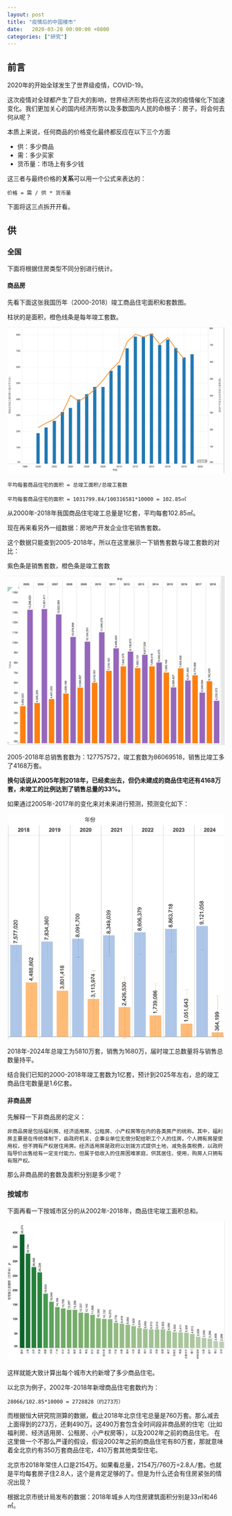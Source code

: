 ```yaml
---
layout: post
title: "疫情后的中国楼市"
date:   2020-03-28 00:00:00 +0800
categories: ["研究"]
---
```


## 前言

2020年的开始全球发生了世界级疫情，COVID-19。

这次疫情对全球都产生了巨大的影响，世界经济形势也将在这次的疫情催化下加速变化。我们更加关心的国内经济形势以及多数国内人民的命根子：房子，将会何去何从呢？

本质上来说，任何商品的价格变化最终都反应在以下三个方面

* 供：多少商品
* 需：多少买家
* 货币量：市场上有多少钱
  
这三者与最终价格的**关系**可以用一个公式来表达的：

```
价格 = 需 / 供 * 货币量
```

下面将这三点拆开开看。

## 供

### 全国

下面将根据住房类型不同分别进行统计。

#### 商品房

先看下面这张我国历年（2000-2018）竣工商品住宅面积和套数图。

柱状的是面积，橙色线条是每年竣工套数。

![start-from-covid-05.jpg](/images/start-from-covid-05.jpg)

```
平均每套商品住宅的面积 = 总竣工面积/总竣工套数

平均每套商品住宅的面积 = 1031799.84/100316581*10000 = 102.85㎡
```

从2000年-2018年我国商品住宅竣工总量是1亿套，平均每套102.85㎡。


现在再来看另外一组数据：房地产开发企业住宅销售套数。

这个数据只能查到2005-2018年，所以在这里展示一下销售套数与竣工套数的对比：

紫色条是销售套数，橙色条是竣工套数

![start-from-covid-11.jpg](/images/start-from-covid-11.jpg)

2005-2018年总销售套数为：127757572，竣工套数为86069518，销售比竣工多了4168万套。

**换句话说从2005年到2018年，已经卖出去，但仍未建成的商品住宅还有4168万套，未竣工的比例达到了销售总量的33%。** 

如果通过2005年-2017年的变化来对未来进行预测，预测变化如下：

![start-from-covid-12.jpg](/images/start-from-covid-12.jpg)

2018年-2024年总竣工为5810万套，销售为1680万，届时竣工总数量将与销售总数量持平。

结合我们已知的2000-2018年竣工套数为1亿套，预计到2025年左右，总的竣工商品住宅数量是1.6亿套。


#### 非商品房

先解释一下非商品房的定义：

```
非商品房是包括福利房、经济适用房、公租房、小产权房等在内的各类房产的统称。其中，福利房主要是在传统体制下，由政府机关、企事业单位无偿分配给职工个人的住房，个人拥有房屋使用权，但不拥有产权居住用房。经济适用房是政府以划拨方式提供土地，减免各类税费，以政府指导价出售给有一定支付能力，但属于低收入的住房困难家庭，供其居住、使用，购房人只拥有有限产权。
```

那么非商品房的套数及面积分别是多少呢？



### 按城市

下面再看一下按城市区分的从2002年-2018年，商品住宅竣工面积总和。

![start-from-covid-06.jpg](/images/start-from-covid-06.jpg)


这样就能大致计算出每个城市大约新增了多少商品住宅。

以北京为例子，2002年-2018年新增商品住宅套数约为：

```
28066/102.85*10000 = 2728828（约273万）
```
而根据恒大研究院测算的数据，截止2018年北京住宅总量是760万套。那么减去上面得到的273万，还剩490万。这490万套包含全时间段非商品房的住宅（比如福利房、经济适用房、公租房、小产权房等），以及2002年之前的商品住宅。 在这里做一个不那么严谨的假设，假设2002年之前的商品住宅有80万套，那就意味着全北京约有350万套商品住宅，410万套其他类型住宅。

北京市2018年常住人口是2154万。如果看总量，2154万/760万=2.8人/套。也就是平均每套房子住2.8人，这个是肯定足够的了。但是为什么还会有住房紧张的情况出现？

根据北京市统计局发布的数据：2018年城乡人均住房建筑面积分别是33㎡和46㎡。
